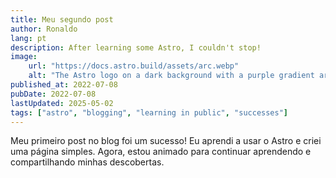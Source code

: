 ```yaml
---
title: Meu segundo post
author: Ronaldo
lang: pt
description: After learning some Astro, I couldn't stop!
image:
    url: "https://docs.astro.build/assets/arc.webp"
    alt: "The Astro logo on a dark background with a purple gradient arc."
published_at: 2022-07-08
pubDate: 2022-07-08
lastUpdated: 2025-05-02
tags: ["astro", "blogging", "learning in public", "successes"]
---
```

Meu primeiro post no blog foi um sucesso! Eu aprendi a usar o Astro e criei uma página simples. Agora, estou animado para continuar aprendendo e compartilhando minhas descobertas.

